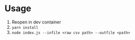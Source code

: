 # Usage
1. Reopen in dev container
2. `yarn install`
3. `node index.js --infile <raw csv path> --outfile <path>`